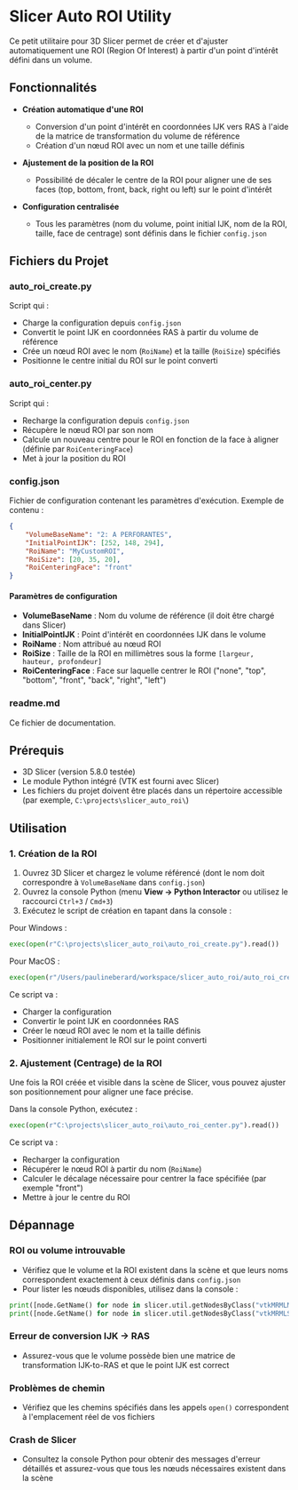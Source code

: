 # Slicer Auto ROI Utility

Ce petit utilitaire pour 3D Slicer permet de créer et d'ajuster automatiquement une ROI (Region Of Interest) à partir d'un point d'intérêt défini dans un volume.

## Fonctionnalités

- **Création automatique d'une ROI**
  - Conversion d'un point d'intérêt en coordonnées IJK vers RAS à l'aide de la matrice de transformation du volume de référence
  - Création d'un nœud ROI avec un nom et une taille définis

- **Ajustement de la position de la ROI**
  - Possibilité de décaler le centre de la ROI pour aligner une de ses faces (top, bottom, front, back, right ou left) sur le point d'intérêt

- **Configuration centralisée**
  - Tous les paramètres (nom du volume, point initial IJK, nom de la ROI, taille, face de centrage) sont définis dans le fichier `config.json`

## Fichiers du Projet

### auto_roi_create.py
Script qui :
- Charge la configuration depuis `config.json`
- Convertit le point IJK en coordonnées RAS à partir du volume de référence
- Crée un nœud ROI avec le nom (`RoiName`) et la taille (`RoiSize`) spécifiés
- Positionne le centre initial du ROI sur le point converti

### auto_roi_center.py
Script qui :
- Recharge la configuration depuis `config.json`
- Récupère le nœud ROI par son nom
- Calcule un nouveau centre pour le ROI en fonction de la face à aligner (définie par `RoiCenteringFace`)
- Met à jour la position du ROI

### config.json
Fichier de configuration contenant les paramètres d'exécution. Exemple de contenu :

```json
{
    "VolumeBaseName": "2: A PERFORANTES",
    "InitialPointIJK": [252, 148, 294],
    "RoiName": "MyCustomROI",
    "RoiSize": [20, 35, 20],
    "RoiCenteringFace": "front"
}
```

#### Paramètres de configuration
- **VolumeBaseName** : Nom du volume de référence (il doit être chargé dans Slicer)
- **InitialPointIJK** : Point d'intérêt en coordonnées IJK dans le volume
- **RoiName** : Nom attribué au nœud ROI
- **RoiSize** : Taille de la ROI en millimètres sous la forme `[largeur, hauteur, profondeur]`
- **RoiCenteringFace** : Face sur laquelle centrer le ROI ("none", "top", "bottom", "front", "back", "right", "left")

### readme.md
Ce fichier de documentation.

## Prérequis

- 3D Slicer (version 5.8.0 testée)
- Le module Python intégré (VTK est fourni avec Slicer)
- Les fichiers du projet doivent être placés dans un répertoire accessible (par exemple, `C:\projects\slicer_auto_roi\`)

## Utilisation

### 1. Création de la ROI

1. Ouvrez 3D Slicer et chargez le volume référencé (dont le nom doit correspondre à `VolumeBaseName` dans `config.json`)
2. Ouvrez la console Python (menu **View → Python Interactor** ou utilisez le raccourci `Ctrl+3` / `Cmd+3`)
3. Exécutez le script de création en tapant dans la console :

Pour Windows :
```python
exec(open(r"C:\projects\slicer_auto_roi\auto_roi_create.py").read())
```

Pour MacOS : 
```python
exec(open(r"/Users/paulineberard/workspace/slicer_auto_roi/auto_roi_create.py").read())
```

Ce script va :
- Charger la configuration
- Convertir le point IJK en coordonnées RAS
- Créer le nœud ROI avec le nom et la taille définis
- Positionner initialement le ROI sur le point converti

### 2. Ajustement (Centrage) de la ROI

Une fois la ROI créée et visible dans la scène de Slicer, vous pouvez ajuster son positionnement pour aligner une face précise.

Dans la console Python, exécutez :

```python
exec(open(r"C:\projects\slicer_auto_roi\auto_roi_center.py").read())
```

Ce script va :
- Recharger la configuration
- Récupérer le nœud ROI à partir du nom (`RoiName`)
- Calculer le décalage nécessaire pour centrer la face spécifiée (par exemple "front")
- Mettre à jour le centre du ROI

## Dépannage

### ROI ou volume introuvable
- Vérifiez que le volume et la ROI existent dans la scène et que leurs noms correspondent exactement à ceux définis dans `config.json`
- Pour lister les nœuds disponibles, utilisez dans la console :

```python
print([node.GetName() for node in slicer.util.getNodesByClass("vtkMRMLMarkupsROINode")])
print([node.GetName() for node in slicer.util.getNodesByClass("vtkMRMLScalarVolumeNode")])
```

### Erreur de conversion IJK → RAS
- Assurez-vous que le volume possède bien une matrice de transformation IJK-to-RAS et que le point IJK est correct

### Problèmes de chemin
- Vérifiez que les chemins spécifiés dans les appels `open()` correspondent à l'emplacement réel de vos fichiers

### Crash de Slicer
- Consultez la console Python pour obtenir des messages d'erreur détaillés et assurez-vous que tous les nœuds nécessaires existent dans la scène